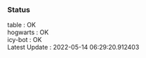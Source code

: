 ### Status


table : OK  
hogwarts : OK  
icy-bot : OK  
Latest Update : 2022-05-14 06:29:20.912403
